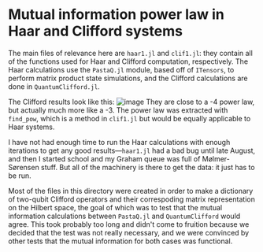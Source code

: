 # Mutual information power law in Haar and Clifford systems

The main files of relevance here are `haar1.jl` and `clif1.jl`: they contain all of the functions used for Haar and Clifford computation, respectively.  The Haar calculations use the `PastaQ.jl` module, based off of `ITensors`, to perform matrix product state simulations, and the Clifford calculations are done in `QuantumClifford.jl`.

The Clifford results look like this:
![image](https://user-images.githubusercontent.com/5233686/130823038-98f6730f-8a82-4ee7-9e7f-19b0271a01af.png)
They are close to a -4 power law, but actually much more like a -3.  The power law was extracted with `find_pow`, which is a method in `clif1.jl` but would be equally applicable to Haar systems.

I have not had enough time to run the Haar calculations with enough iterations to get any good results—`haar1.jl` had a bad bug until late August, and then I started school and my Graham queue was full of Mølmer-Sørensen stuff.  But all of the machinery is there to get the data: it just has to be run.

Most of the files in this directory were created in order to make a dictionary of two-qubit Clifford operators and their correspoding matrix representation on the Hilbert space, the goal of which was to test that the mutual information calculations between `PastaQ.jl` and `QuantumClifford` would agree.  This took probably too long and didn't come to fruition because we decided that the test was not really necessary, and we were convinced by other tests that the mutual information for both cases was functional.
